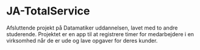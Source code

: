 # JA-TotalService

Afsluttende projekt på Datamatiker uddannelsen, lavet med to andre studerende. 
Projektet er en app til at registrere timer for medarbejdere i en virksomhed når de er ude og lave opgaver for deres kunder.
